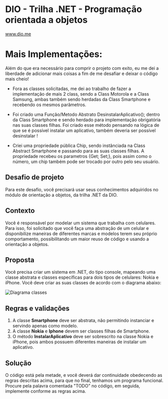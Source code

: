 # DIO - Trilha .NET - Programação orientada a objetos
www.dio.me

# Mais Implementações:
Além do que era necessário para comprir o projeto com exito, eu me dei a liberdade de adicionar mais coisas a fim de me desafiar e deixar o código mais cheio!

- Fora as classes solicitadas, me dei ao trabalho de fazer a implementação de mais 2 class, sendo a Class Motorola e a Class Samsung, ambas também sendo herdadas da Class Smartphone e recebendo os mesmos parâmetros.

- Foi criado uma Função/Metodo Abstrato DesinstalarAplicativo(); dentro da Class Smartphone e sendo herdado para implementação obrigatória nas suas classes filhas. Foi criado esse método pensando na lógica de que se é possível instalar um aplicativo, também deveria ser possível desinstalar !

- Criei uma propriedade pública Chip, sendo instânciada na Class Abstract Smartphone e passando para as suas classes filhas. A propriedade recebeu os parametros {Get; Set;}, pois assim como o número, um chip também pode ser trocado por outro pelo seu usuário.

## Desafio de projeto
Para este desafio, você precisará usar seus conhecimentos adquiridos no módulo de orientação a objetos, da trilha .NET da DIO.

## Contexto
Você é responsável por modelar um sistema que trabalha com celulares. Para isso, foi solicitado que você faça uma abstração de um celular e disponibilize maneiras de diferentes marcas e modelos terem seu próprio comportamento, possibilitando um maior reuso de código e usando a orientação a objetos.

## Proposta
Você precisa criar um sistema em .NET, do tipo console, mapeando uma classe abstrata e classes específicas para dois tipos de celulares: Nokia e iPhone. 
Você deve criar as suas classes de acordo com o diagrama abaixo:

![Diagrama classes](Imagens/diagrama.png)

## Regras e validações
1. A classe **Smartphone** deve ser abstrata, não permitindo instanciar e servindo apenas como modelo.
2. A classe **Nokia** e **Iphone** devem ser classes filhas de Smartphone.
3. O método **InstalarAplicativo** deve ser sobrescrito na classe Nokia e iPhone, pois ambos possuem diferentes maneiras de instalar um aplicativo.

## Solução
O código está pela metade, e você deverá dar continuidade obedecendo as regras descritas acima, para que no final, tenhamos um programa funcional. Procure pela palavra comentada "TODO" no código, em seguida, implemente conforme as regras acima.